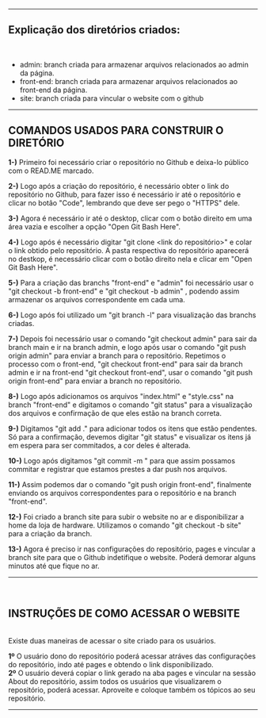 _______________________________________________________

<b><h2>Explicação dos diretórios criados:</h2></b><br>
- admin: branch criada para armazenar arquivos relacionados ao admin da página.
- front-end: branch criada para armazenar arquivos relacionados ao front-end da página.
- site: branch criada para vincular o website com o github

_______________________________________________________

<b><h2>COMANDOS USADOS PARA CONSTRUIR O DIRETÓRIO</h2></b>

<b>1-)</b> Primeiro foi necessário criar o repositório no Github e deixa-lo público com o READ.ME marcado.

<b>2-)</b> Logo após a criação do repositório, é necessário obter o link do repositório no Github, para fazer isso é necessário ir até o repositório e clicar no botão "Code", lembrando que deve ser pego o "HTTPS" dele.

<b>3-)</b> Agora é necessário ir até o desktop, clicar com o botão direito em uma área vazia e escolher a opção "Open Git Bash Here".

<b>4-)</b> Logo após é necessário digitar "git clone <link do repositório>" e colar o link obtido pelo repositório. A pasta respectiva do repositório aparecerá no destkop, 
é necessário clicar com o botão direito nela e clicar em "Open Git Bash Here".

<b>5-)</b> Para a criação das branchs "front-end" e "admin" foi necessário usar o  "git checkout -b front-end" e "git checkout -b admin" , 
podendo assim armazenar os arquivos correspondente em cada uma.

<b>6-)</b> Logo após foi utilizado um "git branch -l" para visualização das branchs criadas.

<b>7-)</b> Depois foi necessário usar o comando "git checkout admin" para sair da branch main e ir na branch admin, 
e logo após usar o comando "git push origin admin" para enviar a branch para o repositório. Repetimos o processo com o front-end, "git checkout front-end"
para sair da branch admin e ir na front-end "git checkout front-end", usar o comando "git push origin front-end" para enviar a branch no repositório.

<b>8-)</b> Logo após adicionamos os arquivos "index.html" e "style.css" na branch "front-end" e digitamos o comando "git status" para a visualização dos arquivos e confirmação de que eles estão na branch correta.

<b>9-)</b> Digitamos "git add ." para adicionar todos os itens que estão pendentes. Só para a confirmação, devemos digitar "git status" e visualizar os itens já em espera para ser commitados, a cor deles é alterada.

<b>10-)</b> Logo após digitamos "git commit -m <mensagem de registro>" para que assim possamos commitar e registrar que estamos prestes a dar push nos arquivos.

<b>11-)</b> Assim podemos dar o comando "git push origin front-end", finalmente enviando os arquivos correspondentes para o repositório e na branch "front-end".

<b>12-)</b> Foi criado a branch site para subir o website no ar e disponibilizar a home da loja de hardware. Utilizamos o comando "git checkout -b site" para a criação da branch.

<b>13-)</b> Agora é preciso ir nas configurações do repositório, pages e vincular a branch site para que o Github indetifique o website. 
Poderá demorar alguns minutos até que fique no ar.
_______________________________________________________
<br><b><h2>INSTRUÇÕES DE COMO ACESSAR O WEBSITE</h2></b><br>
Existe duas maneiras de acessar o site criado para os usuários.<br>

<b>1º</b> O usuário dono do repositório poderá acessar atráves das configurações do repositório, indo até pages e obtendo o link disponibilizado.<br>
<b>2º</b> O usuário deverá copiar o link gerado na aba pages e vincular na sessão About do repositório, assim todos os usuários que visualizarem o repositório, poderá acessar. Aproveite e coloque também os tópicos ao seu repositório.

_______________________________________________________
